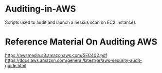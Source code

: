 # Auditing-in-AWS
Scripts used to audit and  launch a nessus scan on EC2 instances

# Reference Material On Auditing AWS

https://awsmedia.s3.amazonaws.com/SEC402.pdf
https://docs.aws.amazon.com/general/latest/gr/aws-security-audit-guide.html

